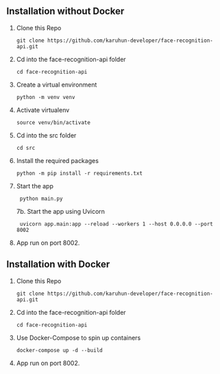 ## Installation without Docker

1. Clone this Repo

   `git clone https://github.com/karuhun-developer/face-recognition-api.git`

2. Cd into the face-recognition-api folder

   `cd face-recognition-api`

3. Create a virtual environment

   `python -m venv venv`

4. Activate virtualenv

   `source venv/bin/activate`

5. Cd into the src folder

   `cd src`

6. Install the required packages

   `python -m pip install -r requirements.txt`

7. Start the app

   ```shell
    python main.py
   ```

   7b. Start the app using Uvicorn

   ```shell
    uvicorn app.main:app --reload --workers 1 --host 0.0.0.0 --port 8002
   ```

8. App run on port 8002.

## Installation with Docker

1. Clone this Repo

   `git clone https://github.com/karuhun-developer/face-recognition-api.git`

2. Cd into the face-recognition-api folder

   `cd face-recognition-api`

3. Use Docker-Compose to spin up containers

   `docker-compose up -d --build`

4. App run on port 8002.
